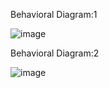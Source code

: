 Behavioral Diagram:1


![image](https://user-images.githubusercontent.com/94212414/142965374-5778ab6c-f19b-41fd-8437-059ab5f33c2d.png)


Behavioral Diagram:2


![image](https://user-images.githubusercontent.com/94212414/142966938-35a54cfb-feaf-47f1-a743-8f48cf041422.png)






